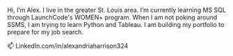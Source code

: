 Hi, I’m Alex. I live in the greater St. Louis area.
I’m currently learning MS SQL through LaunchCode's WOMEN+ program.
When I am not poking around SSMS, I am trying to learn Python and Tableau.
I am building my portfolio to prepare for my job search.

📫 LinkedIn.com/in/alexandriaharrison324
